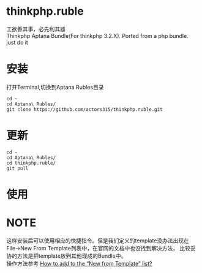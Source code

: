 # thinkphp.ruble
工欲善其事，必先利其器  
Thinkphp Aptana Bundle(For thinkphp 3.2.X). Ported from a php bundle.  
just do it

# 安装
打开Terminal,切换到Aptana Rubles目录  
```
cd ~
cd Aptana\ Rubles/
git clone https://github.com/actors315/thinkphp.ruble.git
```
# 更新
```
cd ~
cd Aptana\ Rubles/
cd thinkphp.ruble/
git pull
```
# 使用
  

# NOTE
这样安装后可以使用相应的快捷指令。但是我们定义的template没办法出现在File->New From Template列表中，在官网的文档中也没找到解决方法，
比较妥协的方法是把template放到其他现成的Bundle中。  
操作方法参考 [How to add to the “New from Template” list?](http://stackoverflow.com/questions/7391812/how-to-add-to-the-new-from-template-list)
